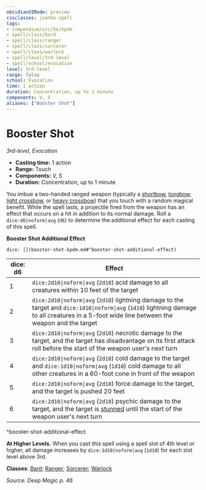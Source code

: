 ```yaml
---
obsidianUIMode: preview
cssclasses: json5e-spell
tags:
- compendium/src/5e/kpdm
- spell/class/bard
- spell/class/ranger
- spell/class/sorcerer
- spell/class/warlock
- spell/level/3rd-level
- spell/school/evocation
level: 3rd-level
range: false
school: Evocation
time: 1 action
duration: Concentration, up to 1 minute
components: V, S
aliases: ["Booster Shot"]
---
```

# Booster Shot
*3rd-level, Evocation*  

- **Casting time:** 1 action
- **Range:** Touch
- **Components:** V, S
- **Duration:** Concentration, up to 1 minute

You imbue a two-handed ranged weapon (typically a [shortbow](compendium/items/shortbow.md), [longbow](compendium/items/longbow.md), [light crossbow](compendium/items/light-crossbow.md), or [heavy crossbow](compendium/items/heavy-crossbow.md)) that you touch with a random magical benefit. While the spell lasts, a projectile fired from the weapon has an effect that occurs on a hit in addition to its normal damage. Roll a `dice:d6|noform|avg` (`d6`) to determine the additional effect for each casting of this spell.

**Booster Shot Additional Effect**

`dice: [](booster-shot-kpdm.md#^booster-shot-additional-effect)`

| dice: d6 | Effect |
|----------|--------|
| 1 | `dice:2d10\|noform\|avg` (`2d10`) acid damage to all creatures within 10 feet of the target |
| 2 | `dice:2d10\|noform\|avg` (`2d10`) lightning damage to the target and `dice:1d10\|noform\|avg` (`1d10`) lightning damage to all creatures in a 5-foot wide line between the weapon and the target |
| 3 | `dice:2d10\|noform\|avg` (`2d10`) necrotic damage to the target, and the target has disadvantage on its first attack roll before the start of the weapon user's next turn |
| 4 | `dice:2d10\|noform\|avg` (`2d10`) cold damage to the target and `dice:1d10\|noform\|avg` (`1d10`) cold damage to all other creatures in a 60-foot cone in front of the weapon |
| 5 | `dice:2d10\|noform\|avg` (`2d10`) force damage to the target, and the target is pushed 20 feet |
| 6 | `dice:2d10\|noform\|avg` (`2d10`) psychic damage to the target, and the target is [stunned](/compendium/rules/conditions.md#Stunned) until the start of the weapon user's next turn |
^booster-shot-additional-effect

**At Higher Levels.** When you cast this spell using a spell slot of 4th level or higher, all damage increases by `dice:1d10|noform|avg` (`1d10`) for each slot level above 3rd.

**Classes**: [Bard](list-spells-classes-bard); [Ranger](list-spells-classes-ranger); [Sorcerer](list-spells-classes-sorcerer); [Warlock](list-spells-classes-warlock)

*Source: Deep Magic p. 46*